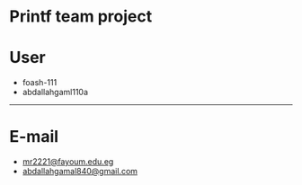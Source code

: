 # Printf team project
# User
- foash-111
- abdallahgaml110a
-------------------------------
# E-mail
- mr2221@fayoum.edu.eg
- abdallahgamal840@gmail.com
